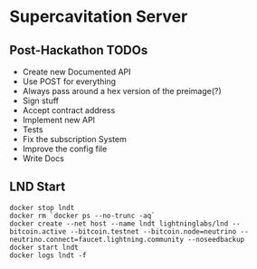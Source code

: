 # Supercavitation Server

## Post-Hackathon TODOs 

- Create new Documented API
 - Use POST for everything
 - Always pass around a hex version of the preimage(?)
 - Sign stuff
 - Accept contract address
- Implement new API
- Tests
- Fix the subscription System
- Improve the config file
- Write Docs


## LND Start

```
docker stop lndt
docker rm `docker ps --no-trunc -aq`
docker create --net host --name lndt lightninglabs/lnd --bitcoin.active --bitcoin.testnet --bitcoin.node=neutrino --neutrino.connect=faucet.lightning.community --noseedbackup
docker start lndt
docker logs lndt -f
```